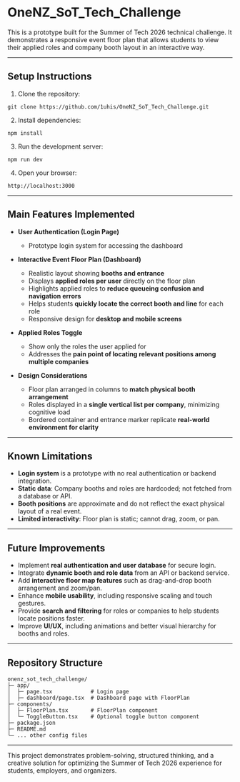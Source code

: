 # OneNZ_SoT_Tech_Challenge

This is a prototype built for the Summer of Tech 2026 technical challenge.
It demonstrates a responsive event floor plan that allows students to view their applied roles and company booth layout in an interactive way.

---

## Setup Instructions

1. Clone the repository:

```
git clone https://github.com/1uhis/OneNZ_SoT_Tech_Challenge.git
```

2. Install dependencies:

```
npm install
```

3. Run the development server:

```
npm run dev
```

4. Open your browser:

```
http://localhost:3000
```

---

## Main Features Implemented

- **User Authentication (Login Page)**
  - Prototype login system for accessing the dashboard

- **Interactive Event Floor Plan (Dashboard)**
  - Realistic layout showing **booths and entrance**
  - Displays **applied roles per user** directly on the floor plan
  - Highlights applied roles to **reduce queueing confusion and navigation errors**
  - Helps students **quickly locate the correct booth and line** for each role
  - Responsive design for **desktop and mobile screens**

- **Applied Roles Toggle**
  - Show only the roles the user applied for
  - Addresses the **pain point of locating relevant positions among multiple companies**

- **Design Considerations**
  - Floor plan arranged in columns to **match physical booth arrangement**
  - Roles displayed in a **single vertical list per company**, minimizing cognitive load
  - Bordered container and entrance marker replicate **real-world environment for clarity**

---

## Known Limitations

- **Login system** is a prototype with no real authentication or backend integration.  
- **Static data**: Company booths and roles are hardcoded; not fetched from a database or API.  
- **Booth positions** are approximate and do not reflect the exact physical layout of a real event.  
- **Limited interactivity**: Floor plan is static; cannot drag, zoom, or pan.

---

## Future Improvements

- Implement **real authentication and user database** for secure login.  
- Integrate **dynamic booth and role data** from an API or backend service.  
- Add **interactive floor map features** such as drag-and-drop booth arrangement and zoom/pan.  
- Enhance **mobile usability**, including responsive scaling and touch gestures.  
- Provide **search and filtering** for roles or companies to help students locate positions faster.  
- Improve **UI/UX**, including animations and better visual hierarchy for booths and roles.  

---

## Repository Structure

```
onenz_sot_tech_challenge/
├─ app/
│  ├─ page.tsx            # Login page
│  ├─ dashboard/page.tsx  # Dashboard page with FloorPlan
├─ components/
│  ├─ FloorPlan.tsx       # FloorPlan component
│  └─ ToggleButton.tsx    # Optional toggle button component
├─ package.json
├─ README.md
└─ ... other config files
```

---

This project demonstrates problem-solving, structured thinking, and a creative solution for optimizing the Summer of Tech 2026 experience for students, employers, and organizers.
